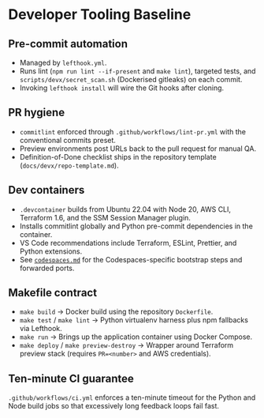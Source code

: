 # Developer Tooling Baseline

## Pre-commit automation

- Managed by `lefthook.yml`.
- Runs lint (`npm run lint --if-present` and `make lint`), targeted tests, and `scripts/devx/secret_scan.sh` (Dockerised gitleaks) on each commit.
- Invoking `lefthook install` will wire the Git hooks after cloning.

## PR hygiene

- `commitlint` enforced through `.github/workflows/lint-pr.yml` with the conventional commits preset.
- Preview environments post URLs back to the pull request for manual QA.
- Definition-of-Done checklist ships in the repository template (`docs/devx/repo-template.md`).

## Dev containers

- `.devcontainer` builds from Ubuntu 22.04 with Node 20, AWS CLI, Terraform 1.6, and the SSM Session Manager plugin.
- Installs commitlint globally and Python pre-commit dependencies in the container.
- VS Code recommendations include Terraform, ESLint, Prettier, and Python extensions.
- See [`codespaces.md`](./codespaces.md) for the Codespaces-specific bootstrap steps and forwarded ports.

## Makefile contract

- `make build` → Docker build using the repository `Dockerfile`.
- `make test` / `make lint` → Python virtualenv harness plus npm fallbacks via Lefthook.
- `make run` → Brings up the application container using Docker Compose.
- `make deploy` / `make preview-destroy` → Wrapper around Terraform preview stack (requires `PR=<number>` and AWS credentials).

## Ten-minute CI guarantee

`.github/workflows/ci.yml` enforces a ten-minute timeout for the Python and Node build jobs so that excessively long feedback loops fail fast.
